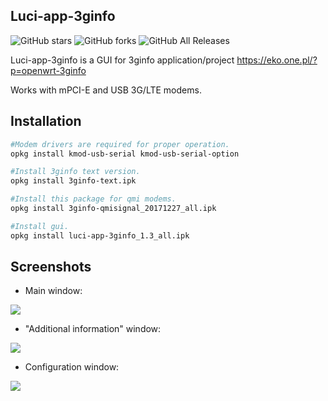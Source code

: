 ## Luci-app-3ginfo

![GitHub stars](https://img.shields.io/github/stars/IceG2020/luci-app-3ginfo?style=flat-square)
![GitHub forks](https://img.shields.io/github/forks/IceG2020/luci-app-3ginfo?style=flat-square)
![GitHub All Releases](https://img.shields.io/github/downloads/4IceG/luci-app-3ginfo/total)

Luci-app-3ginfo is a GUI for 3ginfo application/project https://eko.one.pl/?p=openwrt-3ginfo

Works with mPCI-E and USB 3G/LTE modems.

## Installation
``` bash
#Modem drivers are required for proper operation.
opkg install kmod-usb-serial kmod-usb-serial-option

#Install 3ginfo text version.
opkg install 3ginfo-text.ipk

#Install this package for qmi modems.
opkg install 3ginfo-qmisignal_20171227_all.ipk

#Install gui.
opkg install luci-app-3ginfo_1.3_all.ipk
```

## Screenshots

- Main window:

![](https://raw.githubusercontent.com/IceG2020/luci-app-3ginfo/master/screen1.PNG)

- "Additional information" window:

![](https://raw.githubusercontent.com/IceG2020/luci-app-3ginfo/master/screen2.PNG)

- Configuration window:

![](https://raw.githubusercontent.com/IceG2020/luci-app-3ginfo/master/screen3b.PNG)
